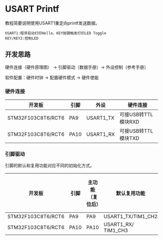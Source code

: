 # USART Printf

教程简要说明使用USART1重定向printf发送数据。

```
USART1:程序启动打印Hello，KEY按键触发打印LED Toggle
KEY/KEY2:控制LED
```

## 开发思路

硬件连接（硬件原理图） → 引脚驱动（数据手册）→ 外设控制（参考手册）

软件配置：硬件时钟 → 配置硬件模式 → 硬件使能

### 硬件连接

| 开发板             | 引脚 | 外设      | 硬件连接            |
| ------------------ | ---- | --------- | ------------------- |
| STM32F103C8T6/RCT6 | PA9  | USART1_TX | 可接USB转TTL模块RXD |
| STM32F103C8T6/RCT6 | PA10 | USART1_RX | 可接USB转TTL模块TXD |

### 引脚驱动

引脚的默认和复用功能对应不同的初始化方式。

| 开发板             | 引脚 | 主功能（复位后） | 默认复用功能        | 重定义功能 |
| ------------------ | ---- | ---------------- | ------------------- | ---------- |
| STM32F103C8T6/RCT6 | PA9  | PA9              | USART1_TX/TIM1_CH2  |            |
| STM32F103C8T6/RCT6 | PA10 | PA10             | USART1_RX/ TIM1_CH3 |            |
